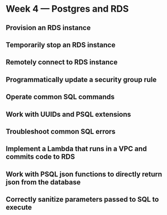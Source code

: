 # Week 4 — Postgres and RDS

## Provision an RDS instance


## Temporarily stop an RDS instance


## Remotely connect to RDS instance


## Programmatically update a security group rule


## Operate common SQL commands


## Work with UUIDs and PSQL extensions


## Troubleshoot common SQL errors


## Implement a Lambda that runs in a VPC and commits code to RDS


## Work with PSQL json functions to directly return json from the database


## Correctly sanitize parameters passed to SQL to execute
